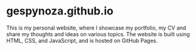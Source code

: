 # gespynoza.github.io

This is my personal website, where I showcase my portfolio, my CV and share my thoughts and ideas on various topics. The website is built using HTML, CSS, and JavaScript, and is hosted on GitHub Pages.

